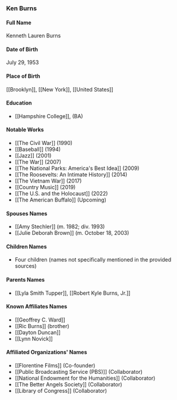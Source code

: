 ### Ken Burns

#### Full Name

Kenneth Lauren Burns

#### Date of Birth

July 29, 1953

#### Place of Birth

[[Brooklyn]], [[New York]], [[United States]]

#### Education

- [[Hampshire College]], (BA)

#### Notable Works

- [[The Civil War]] (1990)
- [[Baseball]] (1994)
- [[Jazz]] (2001)
- [[The War]] (2007)
- [[The National Parks: America's Best Idea]] (2009)
- [[The Roosevelts: An Intimate History]] (2014)
- [[The Vietnam War]] (2017)
- [[Country Music]] (2019)
- [[The U.S. and the Holocaust]] (2022)
- [[The American Buffalo]] (Upcoming)

#### Spouses Names

- [[Amy Stechler]] (m. 1982; div. 1993)
- [[Julie Deborah Brown]] (m. October 18, 2003)

#### Children Names

- Four children (names not specifically mentioned in the provided sources)

#### Parents Names

- [[Lyla Smith Tupper]], [[Robert Kyle Burns, Jr.]]

#### Known Affiliates Names

- [[Geoffrey C. Ward]]
- [[Ric Burns]] (brother)
- [[Dayton Duncan]]
- [[Lynn Novick]]

#### Affiliated Organizations' Names

- [[Florentine Films]] (Co-founder)
- [[Public Broadcasting Service (PBS)]] (Collaborator)
- [[National Endowment for the Humanities]] (Collaborator)
- [[The Better Angels Society]] (Collaborator)
- [[Library of Congress]] (Collaborator)